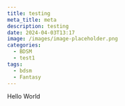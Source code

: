 ```yaml
---
title: testing
meta_title: meta
description: testing
date: 2024-04-03T13:17
image: /images/image-placeholder.png
categories:
  - BDSM
  - test1
tags:
  - bdsm
  - Fantasy
---
```

Hello World
